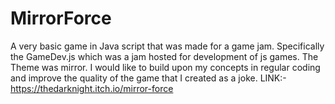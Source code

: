 # MirrorForce
A very basic game in Java script that was made for a game jam. Specifically the GameDev.js which was a jam hosted for development of js games. The Theme was mirror. I would like to build upon my concepts in regular coding and improve the quality of the game that I created as a joke. 
LINK:-https://thedarknight.itch.io/mirror-force
